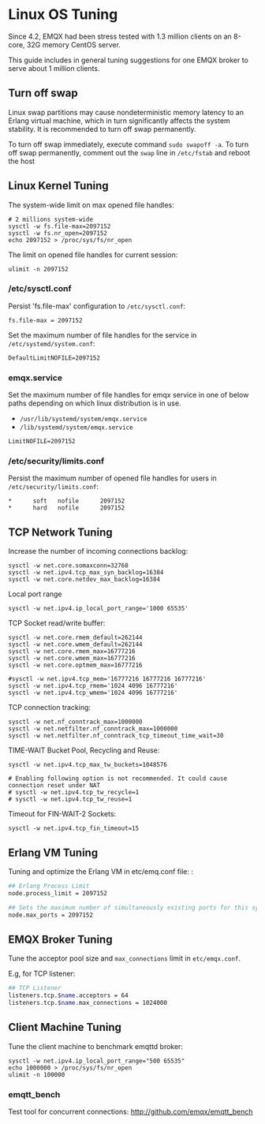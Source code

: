 # Linux OS Tuning

Since 4.2, EMQX had been stress tested with 1.3 million clients on an 8-core, 32G memory CentOS server.

This guide includes in general tuning suggestions for one EMQX broker to serve about 1 million clients.

## Turn off swap

Linux swap partitions may cause nondeterministic memory latency to an Erlang virtual machine,
which in turn significantly affects the system stability.
It is recommended to turn off swap permanently.

To turn off swap immediately, execute command `sudo swapoff -a`.
To turn off swap permanently, comment out the `swap` line in `/etc/fstab` and reboot the host

## Linux Kernel Tuning

The system-wide limit on max opened file handles:

```
# 2 millions system-wide
sysctl -w fs.file-max=2097152
sysctl -w fs.nr_open=2097152
echo 2097152 > /proc/sys/fs/nr_open
```

The limit on opened file handles for current session:

```
ulimit -n 2097152
```

### /etc/sysctl.conf

Persist 'fs.file-max' configuration to `/etc/sysctl.conf`:

```
fs.file-max = 2097152
```

Set the maximum number of file handles for the service in `/etc/systemd/system.conf`:

```
DefaultLimitNOFILE=2097152
```

### emqx.service

Set the maximum number of file handles for emqx service in one of below paths depending
on which linux distribution is in use.

- `/usr/lib/systemd/system/emqx.service`
- `/lib/systemd/system/emqx.service`

```
LimitNOFILE=2097152
```

### /etc/security/limits.conf

Persist the maximum number of opened file handles for users in `/etc/security/limits.conf`:

```
*      soft   nofile      2097152
*      hard   nofile      2097152
```

## TCP Network Tuning

Increase the number of incoming connections backlog:

```
sysctl -w net.core.somaxconn=32768
sysctl -w net.ipv4.tcp_max_syn_backlog=16384
sysctl -w net.core.netdev_max_backlog=16384
```

Local port range

```
sysctl -w net.ipv4.ip_local_port_range='1000 65535'
```

TCP Socket read/write buffer:

```
sysctl -w net.core.rmem_default=262144
sysctl -w net.core.wmem_default=262144
sysctl -w net.core.rmem_max=16777216
sysctl -w net.core.wmem_max=16777216
sysctl -w net.core.optmem_max=16777216

#sysctl -w net.ipv4.tcp_mem='16777216 16777216 16777216'
sysctl -w net.ipv4.tcp_rmem='1024 4096 16777216'
sysctl -w net.ipv4.tcp_wmem='1024 4096 16777216'
```

TCP connection tracking:

```
sysctl -w net.nf_conntrack_max=1000000
sysctl -w net.netfilter.nf_conntrack_max=1000000
sysctl -w net.netfilter.nf_conntrack_tcp_timeout_time_wait=30
```

TIME-WAIT Bucket Pool, Recycling and Reuse:

```
sysctl -w net.ipv4.tcp_max_tw_buckets=1048576

# Enabling following option is not recommended. It could cause connection reset under NAT
# sysctl -w net.ipv4.tcp_tw_recycle=1
# sysctl -w net.ipv4.tcp_tw_reuse=1
```

Timeout for FIN-WAIT-2 Sockets:

```
sysctl -w net.ipv4.tcp_fin_timeout=15
```

## Erlang VM Tuning

Tuning and optimize the Erlang VM in etc/emq.conf file: :

```bash
## Erlang Process Limit
node.process_limit = 2097152

## Sets the maximum number of simultaneously existing ports for this system
node.max_ports = 2097152
```

## EMQX Broker Tuning

Tune the acceptor pool size and `max_connections` limit in `etc/emqx.conf`.

E.g, for TCP listener:

```bash
## TCP Listener
listeners.tcp.$name.acceptors = 64
listeners.tcp.$name.max_connections = 1024000
```

## Client Machine Tuning

 Tune the client machine to benchmark emqttd broker:
```
sysctl -w net.ipv4.ip_local_port_range="500 65535"
echo 1000000 > /proc/sys/fs/nr_open
ulimit -n 100000
```
### emqtt_bench

 Test tool for concurrent connections:  <http://github.com/emqx/emqtt_bench>
